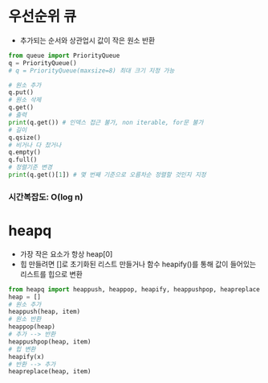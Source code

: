 # 우선순위 큐
- 추가되는 순서와 상관업시 값이 작은 원소 반환
```python
from queue import PriorityQueue
q = PriorityQueue()
# q = PriorityQueue(maxsize=8) 최대 크기 지정 가능

# 원소 추가
q.put()
# 원소 삭제
q.get()
# 출력
print(q.get()) # 인덱스 접근 불가, non iterable, for문 불가
# 길이
q.qsize()
# 비거나 다 찼거나
q.empty()
q.full()
# 정렬기준 변경
print(q.get()[1]) # 몇 번째 기준으로 오름차순 정렬할 것인지 지정
```

### 시간복잡도: O(log n)

# heapq
- 가장 작은 요소가 항상 heap[0]
- 힙 만들려면 []로 초기화된 리스트 만들거나 함수 heapify()를 통해 값이 들어있는 리스트를 힙으로 변환
```python
from heapq import heappush, heappop, heapify, heappushpop, heapreplace
heap = []
# 원소 추가
heappush(heap, item)
# 원소 반환
heappop(heap)
# 추가 --> 반환
heappushpop(heap, item)
# 힙 변환
heapify(x)
# 반환 --> 추가
heapreplace(heap, item)
```